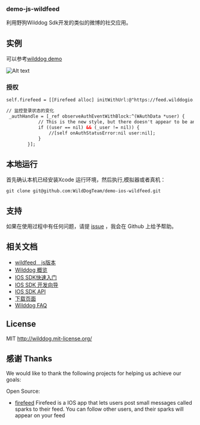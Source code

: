 ### demo-js-wildfeed

利用野狗Wilddog Sdk开发的类似的微博的社交应用。

## 实例

可以参考[wilddog demo](http://wildfeed.wilddogapp.com) 

![Alt text](/Users/imacli/desktop/wildfeed.jpg)

### 授权
```HTML
self.firefeed = [[Firefeed alloc] initWithUrl:@"https://feed.wilddogio.com" delegate:self];

// 监控登录状态的变化
 _authHandle = [_ref observeAuthEventWithBlock:^(WAuthData *user) {
            // This is the new style, but there doesn't appear to be any way to tell which way the user is going, online or offline?
            if ((user == nil) && (_user != nil)) {
                //[self onAuthStatusError:nil user:nil];
            }
        }];
```


## 本地运行

首先确认本机已经安装Xcode 运行环境，然后执行,模拟器或者真机：

```
git clone git@github.com:WildDogTeam/demo-ios-wildfeed.git

```


## 支持
如果在使用过程中有任何问题，请提 [issue](https://github.com/WildDogTeam/demo-ios-wildfeed/issues) ，我会在 Github 上给予帮助。

## 相关文档

* [wildfeed　js版本](https://github.com/WildDogTeam/demo-js-wildfeed)
* [Wilddog 概览](https://z.wilddog.com/overview/guide)
* [IOS SDK快速入门](https://z.wilddog.com/ios/quickstart)
* [IOS SDK 开发向导](https://z.wilddog.com/ios/guide/1)
* [IOS SDK API](https://z.wilddog.com/ios/api)
* [下载页面](https://www.wilddog.com/download/)
* [Wilddog FAQ](https://z.wilddog.com/faq/qa)


## License
MIT
http://wilddog.mit-license.org/

## 感谢 Thanks

We would like to thank the following projects for helping us achieve our goals:

Open Source:

* [firefeed](https://github.com/firebase/iFirefeed) Firefeed is a IOS app that lets users post small messages called sparks to their feed. You can follow other users, and their sparks will appear on your feed









